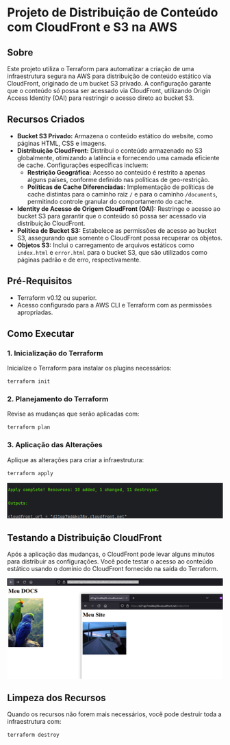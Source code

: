 # Projeto de Distribuição de Conteúdo com CloudFront e S3 na AWS

## Sobre
Este projeto utiliza o Terraform para automatizar a criação de uma infraestrutura segura na AWS para distribuição de conteúdo estático via CloudFront, originado de um bucket S3 privado. A configuração garante que o conteúdo só possa ser acessado via CloudFront, utilizando Origin Access Identity (OAI) para restringir o acesso direto ao bucket S3.

## Recursos Criados
- **Bucket S3 Privado:** Armazena o conteúdo estático do website, como páginas HTML, CSS e imagens.
- **Distribuição CloudFront:** Distribui o conteúdo armazenado no S3 globalmente, otimizando a latência e fornecendo uma camada eficiente de cache. Configurações específicas incluem:
    - **Restrição Geográfica:** Acesso ao conteúdo é restrito a apenas alguns países, conforme definido nas políticas de geo-restrição.
    - **Políticas de Cache Diferenciadas:** Implementação de políticas de cache distintas para o caminho raiz `/` e para o caminho `/documents`, permitindo controle granular do comportamento do cache.
- **Identity de Acesso de Origem CloudFront (OAI):** Restringe o acesso ao bucket S3 para garantir que o conteúdo só possa ser acessado via distribuição CloudFront.
- **Política de Bucket S3:** Estabelece as permissões de acesso ao bucket S3, assegurando que somente o CloudFront possa recuperar os objetos.
- **Objetos S3:** Inclui o carregamento de arquivos estáticos como `index.html` e `error.html` para o bucket S3, que são utilizados como páginas padrão e de erro, respectivamente.

## Pré-Requisitos
- Terraform v0.12 ou superior.
- Acesso configurado para a AWS CLI e Terraform com as permissões apropriadas.

## Como Executar

### 1. Inicialização do Terraform
Inicialize o Terraform para instalar os plugins necessários:
```bash
terraform init
```

### 2. Planejamento do Terraform
Revise as mudanças que serão aplicadas com:
```bash
terraform plan
```

### 3. Aplicação das Alterações
Aplique as alterações para criar a infraestrutura:
```bash
terraform apply
```
![apply_cloudfront_terraform.png](apply_cloudfront_terraform.png)

## Testando a Distribuição CloudFront

Após a aplicação das mudanças, o CloudFront pode levar alguns minutos para distribuir as configurações. Você pode testar o acesso ao conteúdo estático usando o domínio do CloudFront fornecido na saída do Terraform.

![acessando_cloudfront_front.png](acessando_cloudfront_front.png)

## Limpeza dos Recursos

Quando os recursos não forem mais necessários, você pode destruir toda a infraestrutura com:
```bash
terraform destroy
```
